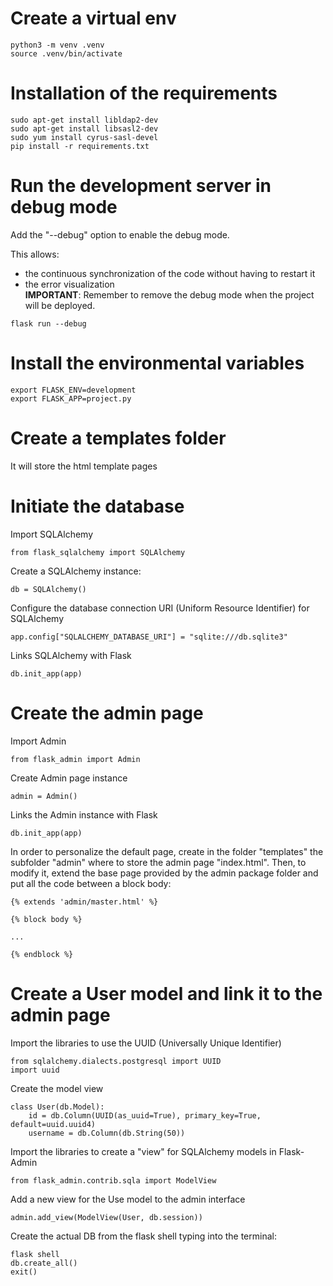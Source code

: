 # Create a virtual env
```
python3 -m venv .venv
source .venv/bin/activate
```


# Installation of the requirements
```
sudo apt-get install libldap2-dev
sudo apt-get install libsasl2-dev
sudo yum install cyrus-sasl-devel
pip install -r requirements.txt
```


# Run the development server in debug mode
Add the "--debug" option to enable the debug mode.

This allows:
 - the continuous synchronization of the code without having to restart it
 - the error visualization  
**IMPORTANT**: Remember to remove the debug mode when the project will be deployed.

```
flask run --debug
```


# Install the environmental variables
```
export FLASK_ENV=development
export FLASK_APP=project.py
```


# Create a **templates** folder
It will store the html template pages


# Initiate the database
Import SQLAlchemy
```
from flask_sqlalchemy import SQLAlchemy
```

Create a SQLAlchemy instance:
```
db = SQLAlchemy()
```

Configure the database connection URI (Uniform Resource Identifier) for SQLAlchemy
```
app.config["SQLALCHEMY_DATABASE_URI"] = "sqlite:///db.sqlite3"
```

Links SQLAlchemy with Flask
```
db.init_app(app)
```


# Create the admin page
Import Admin
```
from flask_admin import Admin
```

Create Admin page instance
```
admin = Admin()
```

Links the Admin instance with Flask
```
db.init_app(app)
```

In order to personalize the default page, create in the folder "templates" the subfolder "admin" where to store the admin page "index.html". Then, to modify it, extend the base page provided by the admin package folder and put all the code between a block body:
```
{% extends 'admin/master.html' %}

{% block body %}

...

{% endblock %}
```

# Create a User model and link it to the admin page
Import the libraries to use the UUID (Universally Unique Identifier)
```
from sqlalchemy.dialects.postgresql import UUID
import uuid
```

Create the model view
```
class User(db.Model):
    id = db.Column(UUID(as_uuid=True), primary_key=True, default=uuid.uuid4)
    username = db.Column(db.String(50))
```

Import the libraries to create a "view" for SQLAlchemy models in Flask-Admin
```
from flask_admin.contrib.sqla import ModelView
```

Add a new view for the Use model to the admin interface
```
admin.add_view(ModelView(User, db.session))
```

Create the actual DB from the flask shell typing into the terminal:
```
flask shell
db.create_all()
exit()
```